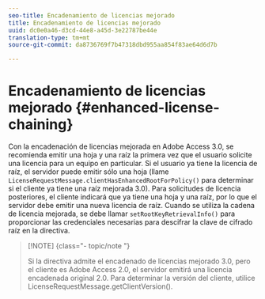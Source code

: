 ```yaml
---
seo-title: Encadenamiento de licencias mejorado
title: Encadenamiento de licencias mejorado
uuid: dc0e0a46-d3cd-44e8-a45d-3e22787be44e
translation-type: tm+mt
source-git-commit: da8736769f7b47318dbd955aa854f83ae64d6d7b

---
```



# Encadenamiento de licencias mejorado {#enhanced-license-chaining}

Con la encadenación de licencias mejorada en Adobe Access 3.0, se recomienda emitir una hoja y una raíz la primera vez que el usuario solicite una licencia para un equipo en particular. Si el usuario ya tiene la licencia de raíz, el servidor puede emitir sólo una hoja (llame `LicenseRequestMessage.clientHasEnhancedRootForPolicy()` para determinar si el cliente ya tiene una raíz mejorada 3.0). Para solicitudes de licencia posteriores, el cliente indicará que ya tiene una hoja y una raíz, por lo que el servidor debe emitir una nueva licencia de raíz. Cuando se utiliza la cadena de licencia mejorada, se debe llamar `setRootKeyRetrievalInfo()` para proporcionar las credenciales necesarias para descifrar la clave de cifrado raíz en la directiva.

>[!NOTE] {class=&quot;- topic/note &quot;}
>
>Si la directiva admite el encadenado de licencias mejorado 3.0, pero el cliente es Adobe Access 2.0, el servidor emitirá una licencia encadenada original 2.0. Para determinar la versión del cliente, utilice LicenseRequestMessage.getClientVersion().

